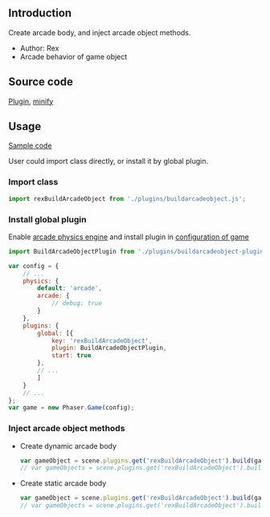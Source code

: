 ## Introduction

Create arcade body, and inject arcade object methods.

- Author: Rex
- Arcade behavior of game object

## Source code

[Plugin](https://github.com/rexrainbow/phaser3-rex-notes/blob/master/plugins/buildarcadeobject-plugin.js), [minify](https://github.com/rexrainbow/phaser3-rex-notes/blob/master/dist/rexbuildarcadeobjectplugin.min.js)

## Usage

[Sample code](https://github.com/rexrainbow/phaser3-rex-notes/tree/master/examples/build-arcade-object)

User could import class directly, or install it by global plugin.

### Import class

```javascript
import rexBuildArcadeObject from './plugins/buildarcadeobject.js';
```

### Install global plugin

Enable [arcade physics engine](arcade-world.md) and install plugin in [configuration of game](game.md#configuration)

```javascript
import BuildArcadeObjectPlugin from './plugins/buildarcadeobject-plugin.js';

var config = {
    // ...
    physics: {
        default: 'arcade',
        arcade: {
            // debug: true
        }
    },
    plugins: {
        global: [{
            key: 'rexBuildArcadeObject',
            plugin: BuildArcadeObjectPlugin,
            start: true
        },
        // ...
        ]
    }
    // ...
};
var game = new Phaser.Game(config);
```

### Inject arcade object methods

- Create dynamic arcade body
    ```javascript
    var gameObject = scene.plugins.get('rexBuildArcadeObject').build(gameObject);
    // var gameObjects = scene.plugins.get('rexBuildArcadeObject').build(gameObjects);
    ```
- Create static arcade body
    ```javascript
    var gameObject = scene.plugins.get('rexBuildArcadeObject').build(gameObject, true);
    // var gameObjects = scene.plugins.get('rexBuildArcadeObject').build(gameObjects, true);
    ```
